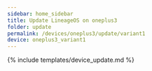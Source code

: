 ```yaml
---
sidebar: home_sidebar
title: Update LineageOS on oneplus3
folder: update
permalink: /devices/oneplus3/update/variant1
device: oneplus3_variant1
---
```

{% include templates/device_update.md %}
